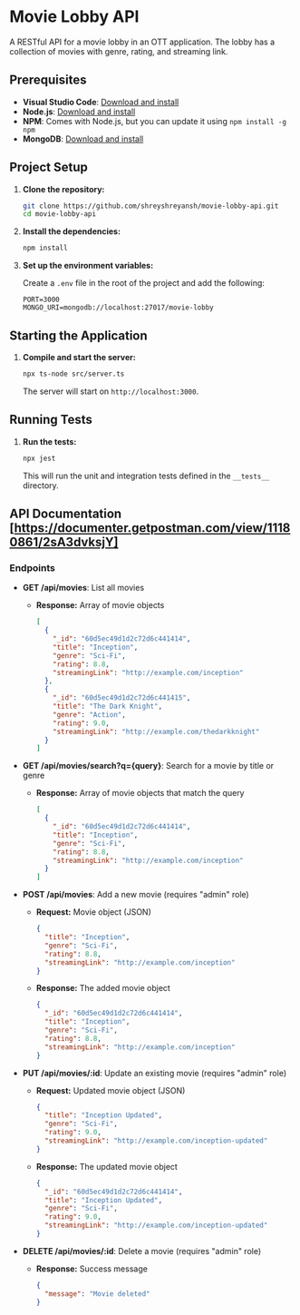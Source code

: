 # Movie Lobby API

A RESTful API for a movie lobby in an OTT application. The lobby has a collection of movies with genre, rating, and streaming link.

## Prerequisites

- **Visual Studio Code**: [Download and install](https://code.visualstudio.com/)
- **Node.js**: [Download and install](https://nodejs.org/)
- **NPM**: Comes with Node.js, but you can update it using `npm install -g npm`
- **MongoDB**: [Download and install](https://www.mongodb.com/try/download/community)

## Project Setup

1. **Clone the repository:**

   ```bash
   git clone https://github.com/shreyshreyansh/movie-lobby-api.git
   cd movie-lobby-api
   ```

2. **Install the dependencies:**

   ```bash
   npm install
   ```

3. **Set up the environment variables:**

   Create a `.env` file in the root of the project and add the following:

   ```env
   PORT=3000
   MONGO_URI=mongodb://localhost:27017/movie-lobby
   ```

## Starting the Application

1. **Compile and start the server:**

   ```bash
   npx ts-node src/server.ts
   ```

   The server will start on `http://localhost:3000`.

## Running Tests

1. **Run the tests:**

   ```bash
   npx jest
   ```

   This will run the unit and integration tests defined in the `__tests__` directory.

## API Documentation [https://documenter.getpostman.com/view/11180861/2sA3dvksjY]

### Endpoints

- **GET /api/movies**: List all movies

  - **Response:** Array of movie objects

    ```json
    [
      {
        "_id": "60d5ec49d1d2c72d6c441414",
        "title": "Inception",
        "genre": "Sci-Fi",
        "rating": 8.8,
        "streamingLink": "http://example.com/inception"
      },
      {
        "_id": "60d5ec49d1d2c72d6c441415",
        "title": "The Dark Knight",
        "genre": "Action",
        "rating": 9.0,
        "streamingLink": "http://example.com/thedarkknight"
      }
    ]
    ```

- **GET /api/movies/search?q={query}**: Search for a movie by title or genre

  - **Response:** Array of movie objects that match the query

    ```json
    [
      {
        "_id": "60d5ec49d1d2c72d6c441414",
        "title": "Inception",
        "genre": "Sci-Fi",
        "rating": 8.8,
        "streamingLink": "http://example.com/inception"
      }
    ]
    ```

- **POST /api/movies**: Add a new movie (requires "admin" role)

  - **Request:** Movie object (JSON)
    ```json
    {
      "title": "Inception",
      "genre": "Sci-Fi",
      "rating": 8.8,
      "streamingLink": "http://example.com/inception"
    }
    ```
  - **Response:** The added movie object

    ```json
    {
      "_id": "60d5ec49d1d2c72d6c441414",
      "title": "Inception",
      "genre": "Sci-Fi",
      "rating": 8.8,
      "streamingLink": "http://example.com/inception"
    }
    ```

- **PUT /api/movies/:id**: Update an existing movie (requires "admin" role)

  - **Request:** Updated movie object (JSON)
    ```json
    {
      "title": "Inception Updated",
      "genre": "Sci-Fi",
      "rating": 9.0,
      "streamingLink": "http://example.com/inception-updated"
    }
    ```
  - **Response:** The updated movie object

    ```json
    {
      "_id": "60d5ec49d1d2c72d6c441414",
      "title": "Inception Updated",
      "genre": "Sci-Fi",
      "rating": 9.0,
      "streamingLink": "http://example.com/inception-updated"
    }
    ```

- **DELETE /api/movies/:id**: Delete a movie (requires "admin" role)

  - **Response:** Success message

    ```json
    {
      "message": "Movie deleted"
    }
    ```

